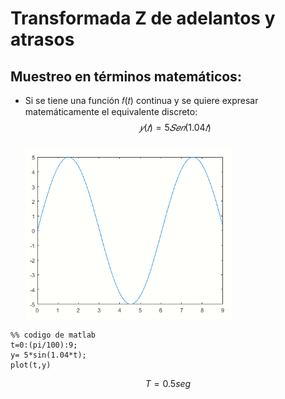 # Transformada Z de adelantos y atrasos
## Muestreo en términos matemáticos:
* Si se tiene una función 𝑓(𝑡) continua y se quiere expresar <br> matemáticamente el equivalente discreto:<br>
   $$𝑦(𝑡)= 5𝑆𝑒𝑛(1.04𝑡)$$<br>![](Imagenes/FuncionSeno.PNG)
```
%% codigo de matlab
t=0:(pi/100):9;
y= 5*sin(1.04*t);
plot(t,y)
```
$$T=0.5 seg$$<br>


